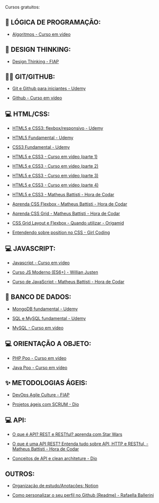 Cursos gratuitos:

## 🧮 LÓGICA DE PROGRAMAÇÃO:
- [Algoritmos - Curso em vídeo](https://www.cursoemvideo.com/curso/curso-de-algoritmo/)

##

## 🎨 DESIGN THINKING:
- [Design Thinking - FIAP](https://www.eucapacito.com.br/curso-ec/design-thinking/)

##

## 🐱‍💻 GIT/GITHUB:
- [Git e Github para iniciantes - Udemy](https://www.udemy.com/course/git-e-github-para-iniciantes/learn/lecture/5120522#overview)

- [Github - Curso em vídeo](https://www.cursoemvideo.com/curso/curso-de-git-e-github/)

##

## 💻 HTML/CSS:
- [HTML5 e CSS3: flexbox/responsivo - Udemy](https://www.udemy.com/course/html5-e-css3-crie-seu-primeiro-site-inclui-flexbox/)
- [HTML5 Fundamental - Udemy](https://www.udemy.com/course/html5-fundamental-o-seu-primeiro-passo-na-web/)
- [CSS3 Fundamental - Udemy](https://www.udemy.com/course/css3-fundamental-estilize-seus-projetos-web/)

- [HTML5 e CSS3 - Curso em vídeo (parte 1)](https://www.cursoemvideo.com/curso/html5-css3-modulo1/)
- [HTML5 e CSS3 - Curso em vídeo (parte 2)](https://www.cursoemvideo.com/curso/curso-html5-e-css3-modulo-2-de-5-40-horas/)
- [HTML5 e CSS3 - Curso em vídeo (parte 3)](https://www.cursoemvideo.com/curso/curso-html5-e-css3-modulo-3-de-5-40-horas/)
- [HTML5 e CSS3 - Curso em vídeo (parte 4)](https://www.cursoemvideo.com/curso/curso-html5-e-css3-modulo-4-de-5-40-horas/)

- [HTML5 e CSS3 - Matheus Battisti - Hora de Codar](https://www.youtube.com/watch?v=3a9Qd026DOI&list=PLnDvRpP8Bnez2LJGshXKtid2f-aUkFOqM&ab_channel=MatheusBattisti-HoradeCodar)

- [Aprenda CSS Flexbox - Matheus Battisti - Hora de Codar](https://www.youtube.com/watch?v=P9TrFDNwor4&ab_channel=MatheusBattisti-HoradeCodar)

- [Aprenda CSS Grid - Matheus Battisti - Hora de Codar](https://www.youtube.com/watch?v=8VapN6x897U&ab_channel=MatheusBattisti-HoradeCodar)

- [CSS Grid Layout e Flexbox - Quando utilizar - Origamid](https://www.youtube.com/watch?v=x-4z_u8LcGc&t=1s&ab_channel=Origamid)

- [Entendendo sobre position no CSS - Girl Coding](https://www.youtube.com/watch?v=Y7NeqpwLM2g&ab_channel=GirlCoding)

##

## 💻 JAVASCRIPT:
- [Javascript - Curso em video](https://www.cursoemvideo.com/curso/javascript/)

- [Curso JS Moderno (ES6+) - Willian Justen](https://www.youtube.com/playlist?list=PLlAbYrWSYTiPQ1BE8klOtheBC0mtL3hEi)

- [Curso de JavaScript - Matheus Battisti - Hora de Codar](https://www.youtube.com/watch?v=TkD0QMyBa28&list=PLnDvRpP8BneysKU8KivhnrVaKpILD3gZ6&ab_channel=MatheusBattisti-HoradeCodar)

##

## 💾 BANCO DE DADOS:
- [MongoDB fundamental - Udemy](https://www.udemy.com/course/mongodb-fundamental-aprenda-o-basico-de-nosql/)

- [SQL e MySQL fundamental - Udemy](https://www.udemy.com/course/sql-e-mysql-fundamental-aprenda-tudo-sobre-crud-e-joins/)

- [MySQL - Curso em video](https://www.cursoemvideo.com/curso/mysql/)

##

## 💻 ORIENTAÇÃO A OBJETO:
- [PHP Poo - Curso em vídeo](https://www.cursoemvideo.com/curso/php-poo/)

- [Java Poo - Curso em vídeo](https://www.cursoemvideo.com/curso/java-poo/)

##

## ✨ METODOLOGIAS ÁGEIS:
- [DevOps Agile Culture - FIAP](https://www.eucapacito.com.br/curso-ec/devops-agile-culture/)

- [Projetos ágeis com SCRUM - Dio](https://web.dio.me/course/projetos-ageis-com-scrum/learning/b042c153-fd80-469c-808a-f374629ea634/?back=/browse)

##

## 💻 API:
- [O que é API? REST e RESTful? aprenda com Star Wars](https://www.youtube.com/watch?v=tPbK3eOJLXQ&ab_channel=JamiltonDamasceno)

- [O que é uma API REST? Entenda tudo sobre API, HTTP e RESTful, - Matheus Battisti - Hora de Codar](https://www.youtube.com/watch?v=9SbUPqKEWcY&list=PLnDvRpP8Bnezalesxa3xu2yt-zWpsSkhu&ab_channel=MatheusBattisti-HoradeCodar)
 
- [Conceitos de API e clean architeture - Dio](https://web.dio.me/course/introducao-aos-conceitos-de-api-e-clean-architecture/learning/577d2f85-ec84-4204-a4b6-249a9ea08b18/?back=/browse)

##

## OUTROS:
- [Organização de estudo/Anotações: Notion](https://www.youtube.com/watch?v=weRgbHstLw8&t=973s&ab_channel=RafaellaBallerini)

- [Como personalizar o seu perfil no Github (Readme) - Rafaella Ballerini](https://www.youtube.com/watch?v=TsaLQAetPLU&ab_channel=RafaellaBallerini)
